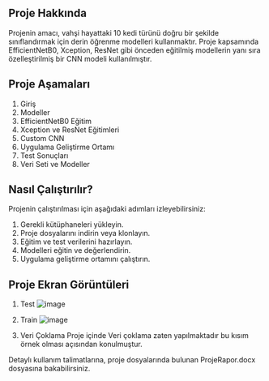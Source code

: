 ## Proje Hakkında

Projenin amacı, vahşi hayattaki 10 kedi türünü doğru bir şekilde sınıflandırmak için derin öğrenme modelleri kullanmaktır.
Proje kapsamında EfficientNetB0, Xception, ResNet gibi önceden eğitilmiş modellerin yanı sıra özelleştirilmiş bir CNN modeli kullanılmıştır.

## Proje Aşamaları

1. Giriş
2. Modeller
3. EfficientNetB0 Eğitim
4. Xception ve ResNet Eğitimleri
5. Custom CNN
6. Uygulama Geliştirme Ortamı
7. Test Sonuçları
8. Veri Seti ve Modeller

## Nasıl Çalıştırılır?

Projenin çalıştırılması için aşağıdaki adımları izleyebilirsiniz:

1. Gerekli kütüphaneleri yükleyin.
2. Proje dosyalarını indirin veya klonlayın.
3. Eğitim ve test verilerini hazırlayın.
4. Modelleri eğitin ve değerlendirin.
5. Uygulama geliştirme ortamını çalıştırın.

## Proje Ekran Görüntüleri
1. Test
![image](https://github.com/SosisliYumurta/Transfer_Learning_and_PYQT/assets/104473831/ded5e28b-facb-4726-9453-1c7994a5b711)

2. Train
![image](https://github.com/SosisliYumurta/Transfer_Learning_and_PYQT/assets/104473831/deb260b7-1f05-4dfa-8021-ecf68dd59578)

3. Veri Çoklama
   Proje içinde Veri çoklama zaten yapılmaktadır bu kısım örnek olması açısından konulmuştur.
   



Detaylı kullanım talimatlarına, proje dosyalarında bulunan ProjeRapor.docx dosyasına bakabilirsiniz.
